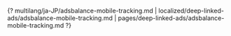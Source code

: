 {? multilang/ja-JP/adsbalance-mobile-tracking.md | localized/deep-linked-ads/adsbalance-mobile-tracking.md | pages/deep-linked-ads/adsbalance-mobile-tracking.md ?}

